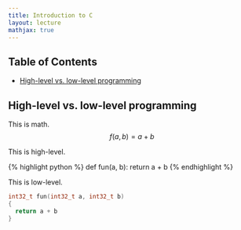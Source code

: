 ```yaml
---
title: Introduction to C
layout: lecture
mathjax: true
---
```


## Table of Contents
 - [High-level vs. low-level programming](#high-low)




<a name='high-low'></a>
## High-level vs. low-level programming

This is math.
$$
f(a,b) = a + b
$$

This is high-level.

{% highlight python %}
def fun(a, b):
  return a + b
{% endhighlight %}

This is low-level.
~~~c
int32_t fun(int32_t a, int32_t b)
{
  return a + b
}
~~~
